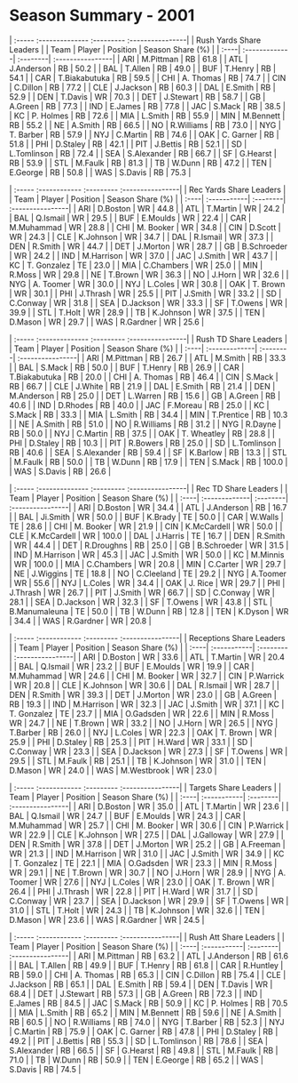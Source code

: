# Season Summary - 2001

| :----- :-------------- :--------- :----------------|
|              Rush Yards Share Leaders              |
| Team | Player        | Position | Season Share (%) |
| :----| :-------------| :--------| :----------------|
| ARI  | M.Pittman     | RB       | 61.8             |
| ATL  | J.Anderson    | RB       | 50.2             |
| BAL  | T.Allen       | RB       | 49.0             |
| BUF  | T.Henry       | RB       | 54.1             |
| CAR  | T.Biakabutuka | RB       | 59.5             |
| CHI  | A. Thomas     | RB       | 74.7             |
| CIN  | C.Dillon      | RB       | 77.2             |
| CLE  | J.Jackson     | RB       | 60.3             |
| DAL  | E.Smith       | RB       | 52.9             |
| DEN  | T.Davis       | WR       | 70.3             |
| DET  | J.Stewart     | RB       | 58.7             |
| GB   | A.Green       | RB       | 77.3             |
| IND  | E.James       | RB       | 77.8             |
| JAC  | S.Mack        | RB       | 38.5             |
| KC   | P. Holmes     | RB       | 72.6             |
| MIA  | L.Smith       | RB       | 55.9             |
| MIN  | M.Bennett     | RB       | 55.2             |
| NE   | A.Smith       | RB       | 66.5             |
| NO   | R.Williams    | RB       | 73.0             |
| NYG  | T. Barber     | RB       | 57.9             |
| NYJ  | C.Martin      | RB       | 74.6             |
| OAK  | C. Garner     | RB       | 51.8             |
| PHI  | D.Staley      | RB       | 42.1             |
| PIT  | J.Bettis      | RB       | 52.1             |
| SD   | L.Tomlinson   | RB       | 72.4             |
| SEA  | S.Alexander   | RB       | 66.7             |
| SF   | G.Hearst      | RB       | 53.9             |
| STL  | M.Faulk       | RB       | 81.3             |
| TB   | W.Dunn        | RB       | 47.2             |
| TEN  | E.George      | RB       | 50.8             |
| WAS  | S.Davis       | RB       | 75.3             |

| :----- :------------ :--------- :----------------|
|             Rec Yards Share Leaders              |
| Team | Player      | Position | Season Share (%) |
| :----| :-----------| :--------| :----------------|
| ARI  | D.Boston    | WR       | 44.8             |
| ATL  | T.Martin    | WR       | 24.2             |
| BAL  | Q.Ismail    | WR       | 29.5             |
| BUF  | E.Moulds    | WR       | 22.4             |
| CAR  | M.Muhammad  | WR       | 28.8             |
| CHI  | M. Booker   | WR       | 34.8             |
| CIN  | D.Scott     | WR       | 24.3             |
| CLE  | K.Johnson   | WR       | 34.7             |
| DAL  | R.Ismail    | WR       | 37.3             |
| DEN  | R.Smith     | WR       | 44.7             |
| DET  | J.Morton    | WR       | 28.7             |
| GB   | B.Schroeder | WR       | 24.2             |
| IND  | M.Harrison  | WR       | 37.0             |
| JAC  | J.Smith     | WR       | 43.7             |
| KC   | T. Gonzalez | TE       | 23.0             |
| MIA  | C.Chambers  | WR       | 25.0             |
| MIN  | R.Moss      | WR       | 29.8             |
| NE   | T.Brown     | WR       | 36.3             |
| NO   | J.Horn      | WR       | 32.6             |
| NYG  | A. Toomer   | WR       | 30.0             |
| NYJ  | L.Coles     | WR       | 30.8             |
| OAK  | T. Brown    | WR       | 30.1             |
| PHI  | J.Thrash    | WR       | 25.5             |
| PIT  | J.Smith     | WR       | 33.2             |
| SD   | C.Conway    | WR       | 31.8             |
| SEA  | D.Jackson   | WR       | 33.3             |
| SF   | T.Owens     | WR       | 39.9             |
| STL  | T.Holt      | WR       | 28.9             |
| TB   | K.Johnson   | WR       | 37.5             |
| TEN  | D.Mason     | WR       | 29.7             |
| WAS  | R.Gardner   | WR       | 25.6             |

| :----- :-------------- :--------- :----------------|
|               Rush TD Share Leaders                |
| Team | Player        | Position | Season Share (%) |
| :----| :-------------| :--------| :----------------|
| ARI  | M.Pittman     | RB       | 26.7             |
| ATL  | M.Smith       | RB       | 33.3             |
| BAL  | S.Mack        | RB       | 50.0             |
| BUF  | T.Henry       | RB       | 26.9             |
| CAR  | T.Biakabutuka | RB       | 20.0             |
| CHI  | A. Thomas     | RB       | 46.4             |
| CIN  | S.Mack        | RB       | 66.7             |
| CLE  | J.White       | RB       | 21.9             |
| DAL  | E.Smith       | RB       | 21.4             |
| DEN  | M.Anderson    | RB       | 25.0             |
| DET  | L.Warren      | RB       | 15.6             |
| GB   | A.Green       | RB       | 40.6             |
| IND  | D.Rhodes      | RB       | 40.0             |
| JAC  | F.Moreau      | RB       | 25.0             |
| KC   | S.Mack        | RB       | 33.3             |
| MIA  | L.Smith       | RB       | 34.4             |
| MIN  | T.Prentice    | RB       | 10.3             |
| NE   | A.Smith       | RB       | 51.0             |
| NO   | R.Williams    | RB       | 31.2             |
| NYG  | R.Dayne       | RB       | 50.0             |
| NYJ  | C.Martin      | RB       | 37.5             |
| OAK  | T. Wheatley   | RB       | 28.8             |
| PHI  | D.Staley      | RB       | 10.3             |
| PIT  | R.Bowers      | RB       | 25.0             |
| SD   | L.Tomlinson   | RB       | 40.6             |
| SEA  | S.Alexander   | RB       | 59.4             |
| SF   | K.Barlow      | RB       | 13.3             |
| STL  | M.Faulk       | RB       | 50.0             |
| TB   | W.Dunn        | RB       | 17.9             |
| TEN  | S.Mack        | RB       | 100.0            |
| WAS  | S.Davis       | RB       | 26.6             |

| :----- :-------------- :--------- :----------------|
|                Rec TD Share Leaders                |
| Team | Player        | Position | Season Share (%) |
| :----| :-------------| :--------| :----------------|
| ARI  | D.Boston      | WR       | 34.4             |
| ATL  | J.Anderson    | RB       | 16.7             |
| BAL  | Ji.Smith      | WR       | 50.0             |
| BUF  | K.Brady       | TE       | 50.0             |
| CAR  | W.Walls       | TE       | 28.6             |
| CHI  | M. Booker     | WR       | 21.9             |
| CIN  | K.McCardell   | WR       | 50.0             |
| CLE  | K.McCardell   | WR       | 100.0            |
| DAL  | J.Harris      | TE       | 16.7             |
| DEN  | R.Smith       | WR       | 44.4             |
| DET  | R.Droughns    | RB       | 25.0             |
| GB   | B.Schroeder   | WR       | 31.5             |
| IND  | M.Harrison    | WR       | 45.3             |
| JAC  | J.Smith       | WR       | 50.0             |
| KC   | M.Minnis      | WR       | 100.0            |
| MIA  | C.Chambers    | WR       | 20.8             |
| MIN  | C.Carter      | WR       | 29.7             |
| NE   | J.Wiggins     | TE       | 18.8             |
| NO   | C.Cleeland    | TE       | 29.2             |
| NYG  | A.Toomer      | WR       | 55.6             |
| NYJ  | L.Coles       | WR       | 34.4             |
| OAK  | J. Rice       | WR       | 29.7             |
| PHI  | J.Thrash      | WR       | 26.7             |
| PIT  | J.Smith       | WR       | 66.7             |
| SD   | C.Conway      | WR       | 28.1             |
| SEA  | D.Jackson     | WR       | 32.3             |
| SF   | T.Owens       | WR       | 43.8             |
| STL  | B.Manumaleuna | TE       | 50.0             |
| TB   | W.Dunn        | RB       | 12.8             |
| TEN  | K.Dyson       | WR       | 34.4             |
| WAS  | R.Gardner     | WR       | 20.8             |

| :----- :------------ :--------- :----------------|
|             Receptions Share Leaders             |
| Team | Player      | Position | Season Share (%) |
| :----| :-----------| :--------| :----------------|
| ARI  | D.Boston    | WR       | 33.6             |
| ATL  | T.Martin    | WR       | 20.4             |
| BAL  | Q.Ismail    | WR       | 23.2             |
| BUF  | E.Moulds    | WR       | 19.9             |
| CAR  | M.Muhammad  | WR       | 24.6             |
| CHI  | M. Booker   | WR       | 32.7             |
| CIN  | P.Warrick   | WR       | 20.8             |
| CLE  | K.Johnson   | WR       | 30.6             |
| DAL  | R.Ismail    | WR       | 28.7             |
| DEN  | R.Smith     | WR       | 39.3             |
| DET  | J.Morton    | WR       | 23.0             |
| GB   | A.Green     | RB       | 19.3             |
| IND  | M.Harrison  | WR       | 32.3             |
| JAC  | J.Smith     | WR       | 37.1             |
| KC   | T. Gonzalez | TE       | 23.7             |
| MIA  | O.Gadsden   | WR       | 22.6             |
| MIN  | R.Moss      | WR       | 24.7             |
| NE   | T.Brown     | WR       | 33.2             |
| NO   | J.Horn      | WR       | 26.5             |
| NYG  | T.Barber    | RB       | 26.0             |
| NYJ  | L.Coles     | WR       | 22.3             |
| OAK  | T. Brown    | WR       | 25.9             |
| PHI  | D.Staley    | RB       | 25.3             |
| PIT  | H.Ward      | WR       | 33.1             |
| SD   | C.Conway    | WR       | 23.3             |
| SEA  | D.Jackson   | WR       | 27.3             |
| SF   | T.Owens     | WR       | 29.5             |
| STL  | M.Faulk     | RB       | 25.1             |
| TB   | K.Johnson   | WR       | 31.0             |
| TEN  | D.Mason     | WR       | 24.0             |
| WAS  | M.Westbrook | WR       | 23.0             |

| :----- :------------ :--------- :----------------|
|              Targets Share Leaders               |
| Team | Player      | Position | Season Share (%) |
| :----| :-----------| :--------| :----------------|
| ARI  | D.Boston    | WR       | 35.0             |
| ATL  | T.Martin    | WR       | 23.6             |
| BAL  | Q.Ismail    | WR       | 24.7             |
| BUF  | E.Moulds    | WR       | 24.3             |
| CAR  | M.Muhammad  | WR       | 25.7             |
| CHI  | M. Booker   | WR       | 30.6             |
| CIN  | P.Warrick   | WR       | 22.9             |
| CLE  | K.Johnson   | WR       | 27.5             |
| DAL  | J.Galloway  | WR       | 27.9             |
| DEN  | R.Smith     | WR       | 37.8             |
| DET  | J.Morton    | WR       | 25.2             |
| GB   | A.Freeman   | WR       | 21.3             |
| IND  | M.Harrison  | WR       | 31.0             |
| JAC  | J.Smith     | WR       | 34.9             |
| KC   | T. Gonzalez | TE       | 22.1             |
| MIA  | O.Gadsden   | WR       | 23.3             |
| MIN  | R.Moss      | WR       | 29.1             |
| NE   | T.Brown     | WR       | 30.7             |
| NO   | J.Horn      | WR       | 28.9             |
| NYG  | A. Toomer   | WR       | 27.6             |
| NYJ  | L.Coles     | WR       | 23.0             |
| OAK  | T. Brown    | WR       | 26.4             |
| PHI  | J.Thrash    | WR       | 22.8             |
| PIT  | H.Ward      | WR       | 31.7             |
| SD   | C.Conway    | WR       | 23.7             |
| SEA  | D.Jackson   | WR       | 29.9             |
| SF   | T.Owens     | WR       | 31.0             |
| STL  | T.Holt      | WR       | 24.3             |
| TB   | K.Johnson   | WR       | 32.6             |
| TEN  | D.Mason     | WR       | 23.6             |
| WAS  | R.Gardner   | WR       | 24.5             |

| :----- :------------ :--------- :----------------|
|              Rush Att Share Leaders              |
| Team | Player      | Position | Season Share (%) |
| :----| :-----------| :--------| :----------------|
| ARI  | M.Pittman   | RB       | 63.2             |
| ATL  | J.Anderson  | RB       | 61.6             |
| BAL  | T.Allen     | RB       | 49.9             |
| BUF  | T.Henry     | RB       | 61.8             |
| CAR  | R.Huntley   | RB       | 59.0             |
| CHI  | A. Thomas   | RB       | 65.3             |
| CIN  | C.Dillon    | RB       | 75.4             |
| CLE  | J.Jackson   | RB       | 65.1             |
| DAL  | E.Smith     | RB       | 59.4             |
| DEN  | T.Davis     | WR       | 68.4             |
| DET  | J.Stewart   | RB       | 57.3             |
| GB   | A.Green     | RB       | 72.3             |
| IND  | E.James     | RB       | 84.5             |
| JAC  | S.Mack      | RB       | 50.9             |
| KC   | P. Holmes   | RB       | 70.5             |
| MIA  | L.Smith     | RB       | 65.2             |
| MIN  | M.Bennett   | RB       | 59.6             |
| NE   | A.Smith     | RB       | 60.5             |
| NO   | R.Williams  | RB       | 74.0             |
| NYG  | T.Barber    | RB       | 52.3             |
| NYJ  | C.Martin    | RB       | 75.9             |
| OAK  | C. Garner   | RB       | 47.8             |
| PHI  | D.Staley    | RB       | 49.2             |
| PIT  | J.Bettis    | RB       | 55.3             |
| SD   | L.Tomlinson | RB       | 78.6             |
| SEA  | S.Alexander | RB       | 66.5             |
| SF   | G.Hearst    | RB       | 49.8             |
| STL  | M.Faulk     | RB       | 71.0             |
| TB   | W.Dunn      | RB       | 50.9             |
| TEN  | E.George    | RB       | 65.2             |
| WAS  | S.Davis     | RB       | 74.5             |

